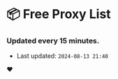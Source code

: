 # :package: Free Proxy List
### Updated every 15 minutes.

- Last updated: `2024-08-13 21:40`

:heart:
